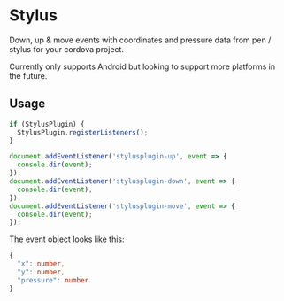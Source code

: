 # Stylus

Down, up & move events with coordinates and pressure data from pen / stylus for your cordova project. 

Currently only supports Android but looking to support more platforms in the future. 

## Usage
```JavaScript
if (StylusPlugin) {
  StylusPlugin.registerListeners();
}

document.addEventListener('stylusplugin-up', event => {
  console.dir(event);
});
document.addEventListener('stylusplugin-down', event => {
  console.dir(event);
});
document.addEventListener('stylusplugin-move', event => {
  console.dir(event);
});
```

The event object looks like this:

```TypeScript
{
  "x": number,
  "y": number,
  "pressure": number
}
```